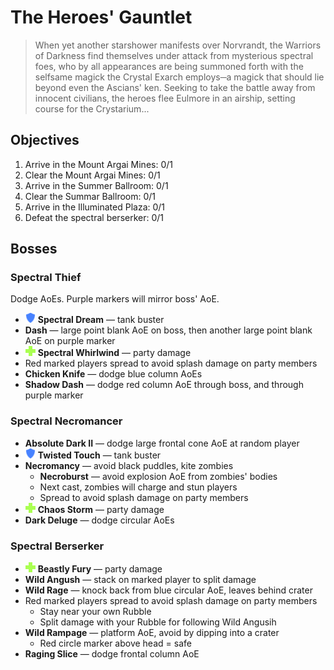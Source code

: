 # The Heroes' Gauntlet

> When yet another starshower manifests over Norvrandt, the Warriors of Darkness find themselves under attack from mysterious spectral foes, who by all appearances are being summoned forth with the selfsame magick the Crystal Exarch employs─a magick that should lie beyond even the Ascians' ken. Seeking to take the battle away from innocent civilians, the heroes flee Eulmore in an airship, setting course for the Crystarium...

## Objectives

1. Arrive in the Mount Argai Mines: 0/1
2. Clear the Mount Argai Mines: 0/1
3. Arrive in the Summer Ballroom: 0/1
4. Clear the Summar Ballroom: 0/1
5. Arrive in the Illuminated Plaza: 0/1
6. Defeat the spectral berserker: 0/1

## Bosses

### Spectral Thief

Dodge AoEs. Purple markers will mirror boss' AoE.

- ![](/assets/icons/role-tank.png) **Spectral Dream** — tank buster
- **Dash** — large point blank AoE on boss, then another large point blank AoE on purple marker
- ![](/assets/icons/role-healer.png) **Spectral Whirlwind** — party damage
- Red marked players spread to avoid splash damage on party members
- **Chicken Knife** — dodge blue column AoEs
- **Shadow Dash** — dodge red column AoE through boss, and through purple marker

### Spectral Necromancer

- **Absolute Dark II** — dodge large frontal cone AoE at random player
- ![](/assets/icons/role-tank.png) **Twisted Touch** — tank buster
- **Necromancy** — avoid black puddles, kite zombies
  - **Necroburst** — avoid explosion AoE from zombies' bodies
  - Next cast, zombies will charge and stun players
  - Spread to avoid splash damage on party members
- ![](/assets/icons/role-healer.png) **Chaos Storm** — party damage
- **Dark Deluge** — dodge circular AoEs

### Spectral Berserker

- ![](/assets/icons/role-healer.png) **Beastly Fury** — party damage
- **Wild Angush** — stack on marked player to split damage
- **Wild Rage** — knock back from blue circular AoE, leaves behind crater
- Red marked players spread to avoid splash damage on party members
  - Stay near your own Rubble
  - Split damage with your Rubble for following Wild Angusih
- **Wild Rampage** — platform AoE, avoid by dipping into a crater
  - Red circle marker above head = safe
- **Raging Slice** — dodge frontal column AoE
